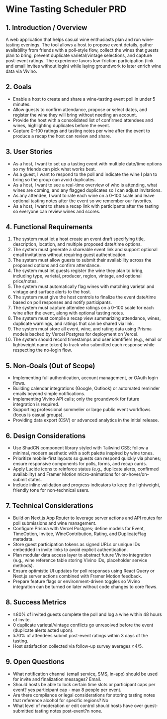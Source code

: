 # Wine Tasting Scheduler PRD

## 1. Introduction / Overview
A web application that helps casual wine enthusiasts plan and run wine-tasting evenings. The tool allows a host to propose event details, gather availability from friends with a poll-style flow, collect the wines that guests plan to bring, prevent duplicate varietal/vintage selections, and capture post-event ratings. The experience favors low-friction participation (link and email invites without login) while laying groundwork to later enrich wine data via Vivino.

## 2. Goals
- Enable a host to create and share a wine-tasting event poll in under 5 minutes.
- Allow guests to confirm attendance, propose or select dates, and register the wine they will bring without needing an account.
- Provide the host with a consolidated list of confirmed attendees and wines, highlighting duplicates before the event.
- Capture 0–100 ratings and tasting notes per wine after the event to produce a recap the host can review and share.

## 3. User Stories
- As a host, I want to set up a tasting event with multiple date/time options so my friends can pick what works best.
- As a guest, I want to respond to the poll and indicate the wine I plan to bring so the group can avoid duplicates.
- As a host, I want to see a real-time overview of who is attending, what wines are coming, and any flagged duplicates so I can adjust invitations.
- As any attendee, I want to rate each wine on a 0–100 scale and leave optional tasting notes after the event so we remember our favorites.
- As a host, I want to share a recap link with participants after the tasting so everyone can review wines and scores.

## 4. Functional Requirements
1. The system must let a host create an event draft specifying title, description, location, and multiple proposed date/time options.
2. The system must generate a shareable event link and support optional email invitations without requiring guest authentication.
3. The system must allow guests to submit their availability across the proposed options and confirm attendance.
4. The system must let guests register the wine they plan to bring, including type, varietal, producer, region, vintage, and optional price/notes.
5. The system must automatically flag wines with matching varietal and vintage and surface alerts to the host.
6. The system must give the host controls to finalize the event date/time based on poll responses and notify participants.
7. The system must capture attendee ratings on a 0–100 scale for each wine after the event, along with optional tasting notes.
8. The system must compile a recap view summarizing attendance, wines, duplicate warnings, and ratings that can be shared via link.
9. The system must store all event, wine, and rating data using Prisma models backed by Vercel Postgres for deployment on Vercel.
10. The system should record timestamps and user identifiers (e.g., email or lightweight name token) to track who submitted each response while respecting the no-login flow.

## 5. Non-Goals (Out of Scope)
- Implementing full authentication, account management, or OAuth login flows.
- Building calendar integrations (Google, Outlook) or automated reminder emails beyond simple notifications.
- Implementing Vivino API calls; only the groundwork for future integration is required.
- Supporting professional sommelier or large public event workflows (focus is casual groups).
- Providing data export (CSV) or advanced analytics in the initial release.

## 6. Design Considerations
- Use ShadCN component library styled with Tailwind CSS; follow a minimal, modern aesthetic with a soft palette inspired by wine tones.
- Prioritize mobile-first layouts so guests can respond quickly via phones; ensure responsive components for polls, forms, and recap cards.
- Apply Lucide icons to reinforce status (e.g., duplicate alerts, confirmed availability) and Framer Motion micro-animations for on-hover/on-submit states.
- Include inline validation and progress indicators to keep the lightweight, friendly tone for non-technical users.

## 7. Technical Considerations
- Build on Next.js App Router to leverage server actions and API routes for poll submissions and wine management.
- Configure Prisma with Vercel Postgres; define models for Event, TimeOption, Invitee, WineContribution, Rating, and DuplicateFlag metadata.
- Store guest participation tokens as signed URLs or unique IDs embedded in invite links to avoid explicit authentication.
- Plan modular data access layer to abstract future Vivino integration (e.g., wine reference table storing Vivino IDs, placeholder service methods).
- Ensure optimistic UI updates for poll responses using React Query or Next.js server actions combined with Framer Motion feedback.
- Prepare feature flags or environment-driven toggles so Vivino integration can be turned on later without code changes to core flows.

## 8. Success Metrics
- ≥80% of invited guests complete the poll and log a wine within 48 hours of invite.
- 0 duplicate varietal/vintage conflicts go unresolved before the event (duplicate alerts acted upon).
- ≥70% of attendees submit post-event ratings within 3 days of the tasting.
- Host satisfaction collected via follow-up survey averages ≥4/5.

## 9. Open Questions
- What notification channel (email service, SMS, in-app) should be used for invite and finalization messages? Email. 
- Should hosts be able to lock certain time slots or participant caps per event? yes participant cap - max 8 people per event. 
- Are there compliance or legal considerations for storing tasting notes that reference alcohol for specific regions? No
- What level of moderation or edit control should hosts have over guest-submitted tasting notes post-event?n none. 
